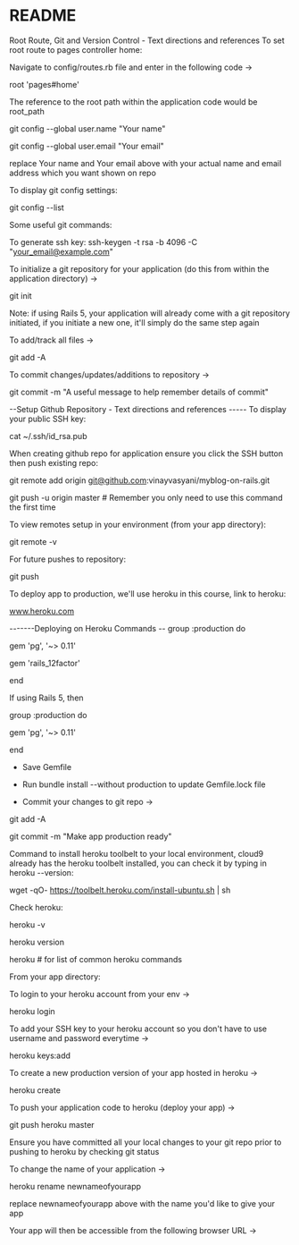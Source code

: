 # README
Root Route, Git and Version Control - Text directions and references
To set root route to pages controller home:

Navigate to config/routes.rb file and enter in the following code ->

root 'pages#home'

The reference to the root path within the application code would be root_path

git config --global user.name "Your name"

git config --global user.email "Your email"

replace Your name and Your email above with your actual name and email address which you want shown on repo

To display git config settings:

git config --list

Some useful git commands:

To generate ssh key:
ssh-keygen -t rsa -b 4096 -C "your_email@example.com"

To initialize a git repository for your application (do this from within the application directory) ->

git init

Note: if using Rails 5, your application will already come with a git repository initiated, if you initiate a new one, it'll simply do the same step again

To add/track all files ->

git add -A

To commit changes/updates/additions to repository ->

git commit -m "A useful message to help remember details of commit"

--Setup Github Repository - Text directions and references ----- 
To display your public SSH key:

cat ~/.ssh/id_rsa.pub

When creating github repo for application ensure you click the SSH button then push existing repo:

git remote add origin git@github.com:vinayvasyani/myblog-on-rails.git

git push -u origin master # Remember you only need to use this command the first time

To view remotes setup in your environment (from your app directory):

git remote -v

For future pushes to repository:

git push

To deploy app to production, we'll use heroku in this course, link to heroku:

www.heroku.com

-------Deploying on Heroku Commands -- 
group :production do

gem 'pg', '~> 0.11'

gem 'rails_12factor'

end

If using Rails 5, then

group :production do

gem 'pg', '~> 0.11'

end

- Save Gemfile

- Run bundle install --without production to update Gemfile.lock file

- Commit your changes to git repo ->

git add -A

git commit -m "Make app production ready"

Command to install heroku toolbelt to your local environment, cloud9 already has the heroku toolbelt installed, you can check it by typing in heroku --version:

wget -qO- https://toolbelt.heroku.com/install-ubuntu.sh | sh

Check heroku:

heroku -v

heroku version

heroku # for list of common heroku commands

From your app directory:

To login to your heroku account from your env ->

heroku login

To add your SSH key to your heroku account so you don't have to use username and password everytime ->

heroku keys:add

To create a new production version of your app hosted in heroku ->

heroku create

To push your application code to heroku (deploy your app) ->

git push heroku master

Ensure you have committed all your local changes to your git repo prior to pushing to heroku by checking git status

To change the name of your application ->

heroku rename newnameofyourapp

replace newnameofyourapp above with the name you'd like to give your app

Your app will then be accessible from the following browser URL ->

